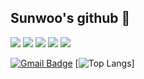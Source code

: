 ## Sunwoo's github 👋

<div>
<img src="https://img.shields.io/badge/java-007396?style=flat-square&logo=java&logoColor=white">
<img src="https://img.shields.io/badge/Spring-6DB33F?style=flat-square&logo=Spring&logoColor=white"/>
  <img src="https://img.shields.io/badge/Python-3776AB?style=flat-square&logo=Python&logoColor=white"/>
<img src="https://img.shields.io/badge/MySQL-4479A1?style=flat-square&logo=MySQL&logoColor=white"/>
<img src="https://img.shields.io/badge/HTML5-E34F26?style=flat-square&logo=html5&logoColor=white"/>
  </div>
  
[![Gmail Badge](https://img.shields.io/badge/-sunn10189@gmail.com-c14438?style=flat&logo=Gmail&logoColor=white&link=mailto:sunn1017@naver.com)](mailto:sunn1017@naver.com) 
[![Top Langs](https://github-readme-stats.vercel.app/api/top-langs/?username=Imigi&layout=compact)]

